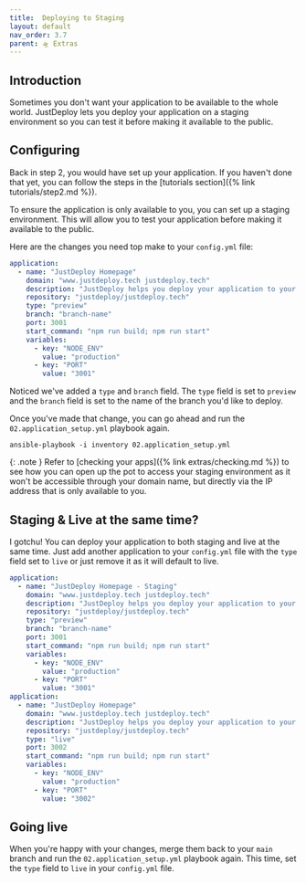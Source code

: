 ```yaml
---
title:  Deploying to Staging
layout: default
nav_order: 3.7
parent: 🛸 Extras
---
```


## Introduction

Sometimes you don't want your application to be available to the whole world. JustDeploy lets you deploy your application on a staging environment so you can test it before making it available to the public.

## Configuring

Back in step 2, you would have set up your application. If you haven't done that yet, you can follow the steps in the [tutorials section]({% link tutorials/step2.md %}).

To ensure the application is only available to you, you can set up a staging environment. This will allow you to test your application before making it available to the public.

Here are the changes you need top make to your `config.yml` file:

```yaml
application:
  - name: "JustDeploy Homepage"
    domain: "www.justdeploy.tech justdeploy.tech"
    description: "JustDeploy helps you deploy your application to your own server in minutes not weeks"
    repository: "justdeploy/justdeploy.tech"
    type: "preview"
    branch: "branch-name"
    port: 3001
    start_command: "npm run build; npm run start"
    variables:
      - key: "NODE_ENV"
        value: "production"
      - key: "PORT"
        value: "3001"
```

Noticed we've added a `type` and `branch` field. The `type` field is set to `preview` and the `branch` field is set to the name of the branch you'd like to deploy.

Once you've made that change, you can go ahead and run the `02.application_setup.yml` playbook again.

```shell
ansible-playbook -i inventory 02.application_setup.yml
```

{: .note }
Refer to [checking your apps]({% link extras/checking.md %}) to see how you can open up the pot to access your staging environment as it won't be accessible through your domain name, but directly via the IP address that is only available to you.

## Staging & Live at the same time?

I gotchu! You can deploy your application to both staging and live at the same time. Just add another application to your `config.yml` file with the `type` field set to `live` or just remove it as it will default to live.

```yaml
application:
  - name: "JustDeploy Homepage - Staging"
    domain: "www.justdeploy.tech justdeploy.tech"
    description: "JustDeploy helps you deploy your application to your own server in minutes not weeks"
    repository: "justdeploy/justdeploy.tech"
    type: "preview"
    branch: "branch-name"
    port: 3001
    start_command: "npm run build; npm run start"
    variables:
      - key: "NODE_ENV"
        value: "production"
      - key: "PORT"
        value: "3001"
application:
  - name: "JustDeploy Homepage"
    domain: "www.justdeploy.tech justdeploy.tech"
    description: "JustDeploy helps you deploy your application to your own server in minutes not weeks"
    repository: "justdeploy/justdeploy.tech"
    type: "live"
    port: 3002
    start_command: "npm run build; npm run start"
    variables:
      - key: "NODE_ENV"
        value: "production"
      - key: "PORT"
        value: "3002"
```

## Going live

When you're happy with your changes, merge them back to your `main` branch and run the `02.application_setup.yml` playbook again. This time, set the `type` field to `live` in your `config.yml` file.